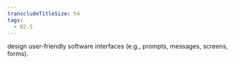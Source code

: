 ```yaml
---
transcludeTitleSize: h4
tags:
  - B2.5
---
```

design user-friendly software interfaces (e.g., prompts, messages, screens, forms).